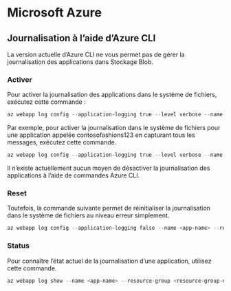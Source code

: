 # Microsoft Azure

## Journalisation à l’aide d’Azure CLI

La version actuelle d’Azure CLI ne vous permet pas de gérer la journalisation des applications dans Stockage Blob. 

### Activer

Pour activer la journalisation des applications dans le système de fichiers, exécutez cette commande :

```powershell
az webapp log config --application-logging true --level verbose --name <app-name> --resource-group <resource-group-name>
```

Par exemple, pour activer la journalisation dans le système de fichiers pour une application appelée contosofashions123 en capturant tous les messages, exécutez cette commande.

```powershell
az webapp log config --application-logging true --level verbose --name contosofashions123 --resource-group contosofashionsRG
```

Il n’existe actuellement aucun moyen de désactiver la journalisation des applications à l’aide de commandes Azure CLI.

### Reset

Toutefois, la commande suivante permet de réinitialiser la journalisation dans le système de fichiers au niveau erreur simplement.

```powershell
az webapp log config --application-logging false --name <app-name> --resource-group <resource-group-name>
```

### Status

Pour connaître l’état actuel de la journalisation d’une application, utilisez cette commande.

```powershell
az webapp log show --name <app-name> --resource-group <resource-group-name>
```
